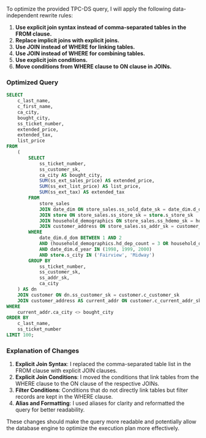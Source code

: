 To optimize the provided TPC-DS query, I will apply the following data-independent rewrite rules:

1. **Use explicit join syntax instead of comma-separated tables in the FROM clause.**
2. **Replace implicit joins with explicit joins.**
3. **Use JOIN instead of WHERE for linking tables.**
4. **Use JOIN instead of WHERE for combining tables.**
5. **Use explicit join conditions.**
6. **Move conditions from WHERE clause to ON clause in JOINs.**

### Optimized Query

```sql
SELECT 
    c_last_name,
    c_first_name,
    ca_city,
    bought_city,
    ss_ticket_number,
    extended_price,
    extended_tax,
    list_price
FROM 
    (
        SELECT 
            ss_ticket_number,
            ss_customer_sk,
            ca_city AS bought_city,
            SUM(ss_ext_sales_price) AS extended_price,
            SUM(ss_ext_list_price) AS list_price,
            SUM(ss_ext_tax) AS extended_tax
        FROM 
            store_sales
            JOIN date_dim ON store_sales.ss_sold_date_sk = date_dim.d_date_sk
            JOIN store ON store_sales.ss_store_sk = store.s_store_sk
            JOIN household_demographics ON store_sales.ss_hdemo_sk = household_demographics.hd_demo_sk
            JOIN customer_address ON store_sales.ss_addr_sk = customer_address.ca_address_sk
        WHERE 
            date_dim.d_dom BETWEEN 1 AND 2
            AND (household_demographics.hd_dep_count = 3 OR household_demographics.hd_vehicle_count = 4)
            AND date_dim.d_year IN (1998, 1999, 2000)
            AND store.s_city IN ('Fairview', 'Midway')
        GROUP BY 
            ss_ticket_number,
            ss_customer_sk,
            ss_addr_sk,
            ca_city
    ) AS dn
    JOIN customer ON dn.ss_customer_sk = customer.c_customer_sk
    JOIN customer_address AS current_addr ON customer.c_current_addr_sk = current_addr.ca_address_sk
WHERE 
    current_addr.ca_city <> bought_city
ORDER BY 
    c_last_name,
    ss_ticket_number
LIMIT 100;
```

### Explanation of Changes

1. **Explicit Join Syntax**: I replaced the comma-separated table list in the FROM clause with explicit JOIN clauses.
2. **Explicit Join Conditions**: I moved the conditions that link tables from the WHERE clause to the ON clause of the respective JOINs.
3. **Filter Conditions**: Conditions that do not directly link tables but filter records are kept in the WHERE clause.
4. **Alias and Formatting**: I used aliases for clarity and reformatted the query for better readability.

These changes should make the query more readable and potentially allow the database engine to optimize the execution plan more effectively.